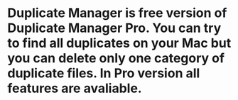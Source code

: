 # Duplicate Manager is free version of Duplicate Manager Pro. You can try to find all duplicates on your Mac but you can delete only one category of duplicate files. In Pro version all features are avaliable.
